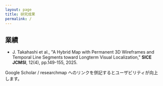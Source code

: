 ```yaml
---
layout: page
title: 研究成果
permalink: /
---
```


## 業績
- J. Takahashi et al., "A Hybrid Map with Permanent 3D Wireframes and Temporal Line Segments toward Longterm Visual Localization," **SICE JCMSI**, 12(4), pp.149-155, 2025.

Google Scholar / researchmap へのリンクを併記するとユーザビリティが向上します。

